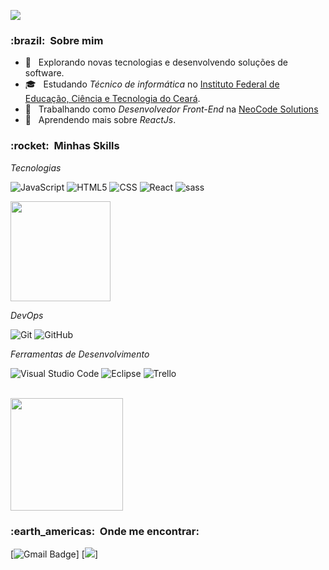 ![](https://komarev.com/ghpvc/?username=Jpedroaugusto&color=006bed)

<h3> :brazil: &nbsp;Sobre mim </h3>

- 🤔 &nbsp; Explorando novas tecnologias e desenvolvendo soluções de software.
- 🎓 &nbsp; Estudando *Técnico de informática* no <a href="https://ifce.edu.br/">Instituto Federal de Educação, Ciência e Tecnologia do Ceará</a>.
- 💼 &nbsp; Trabalhando como *Desenvolvedor Front-End* na <a href="">NeoCode Solutions</a>
- 🌱 &nbsp; Aprendendo mais sobre *ReactJs*.

<h3> :rocket: &nbsp;Minhas Skills </h3>

*Tecnologias*

   ![JavaScript](https://img.shields.io/badge/-JavaScript-333333?style=flat&logo=javascript)
   ![HTML5](https://img.shields.io/badge/-HTML5-333333?style=flat&logo=HTML5)
   ![CSS](https://img.shields.io/badge/-CSS-333333?style=flat&logo=CSS3&logoColor=1572B6)
   ![React](https://img.shields.io/badge/-React-333333?style=flat&logo=react)
   ![sass](https://img.shields.io/badge/-SASS-333333?style=flat&logo=sass)
  
  <img height="160em" src="https://github-readme-stats.vercel.app/api/top-langs/?username=Jpedroaugusto&layout=compact&langs_count=7&theme=dracula"/>
  
*DevOps*

  ![Git](https://img.shields.io/badge/-Git-333333?style=flat&logo=git)
  ![GitHub](https://img.shields.io/badge/-GitHub-333333?style=flat&logo=github)

*Ferramentas de Desenvolvimento*

  ![Visual Studio Code](https://img.shields.io/badge/-Visual%20Studio%20Code-333333?style=flat&logo=visual-studio-code&logoColor=007ACC)
  ![Eclipse](https://img.shields.io/badge/-Eclipse-333333?style=flat&logo=eclipse-ide&logoColor=2C2255)
  ![Trello](https://img.shields.io/badge/-Trello-333333?style=flat&logo=trello&logoColor=007ACC)

<br/>

<a href="https://github.com/Jpedroaugusto">
  <img height="180em" src="https://github-readme-stats.vercel.app/api?username=Jpedroaugusto&theme=dracula&show_icons=true" />
</a>

<br/>

<h3> :earth_americas: &nbsp;Onde me encontrar: </h3> 

[![Gmail Badge](https://img.shields.io/badge/-pedroaugusto131204@email.com-006bed?style=flat-square&logo=Gmail&logoColor=white&link=mailto:pedroaugusto131204@gmail.com)]
[![]( https://img.shields.io/github/followers/Jpedroaugusto?label=follow&style=social)]
